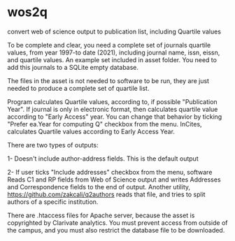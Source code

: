 # wos2q
convert web of science output to publication list, including Quartile values

To be complete and clear, you need a complete set of journals quartile values, from year 1997-to date (2021), including journal name, issn, eissn, and quartile values. An example set included in asset folder. You need to add this journals to a SQLite empty database.

The files in the asset is not needed to software to be run, they are just needed to produce a complete set of quartile list.

Program calculates Quartile values, according to, if possible "Publication Year". If journal is only in electronic format, then calculates quartile value according to "Early Access" year. You can change that behavior by ticking "Prefer ea.Year for computing Q" checkbox from the menu. InCites, calculates Quartile values according to Early Access Year.

There are two types of outputs:

1- Doesn't include author-address fields. This is the default output

2- If user ticks "Include addresses" checkbox from the menu, software Reads C1 and RP fields from Web of Science output and writes Addresses and Correspondence fields to the end of output.  Another utility, https://github.com/zakcali/q2authors reads that file, and tries to split authors of a specific institution.

There are .htaccess files for Apache server, because the asset is copyrighted by Clarivate analytics. You must prevent access from outside of the campus, and you must also restrict the database file to be downloaded.

